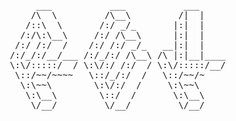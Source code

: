  <pre>
      ___           ___           ___     
     /\  \         /\__\         /|  |    
    /::\  \       /:/ _/_       |:|  |    
   /:/\:\__\     /:/ /\__\      |:|  |    
  /:/ /:/  /    /:/ /:/ _/_   __|:|  |    
 /:/_/:/__/___ /:/_/:/ /\__\ /\ |:|__|____
 \:\/:::::/  / \:\/:/ /:/  / \:\/:::::/__/
  \::/~~/~~~~   \::/_/:/  /   \::/~~/~    
   \:\~~\        \:\/:/  /     \:\~~\     
    \:\__\        \::/  /       \:\__\    
     \/__/         \/__/         \/__/    
 </pre>
